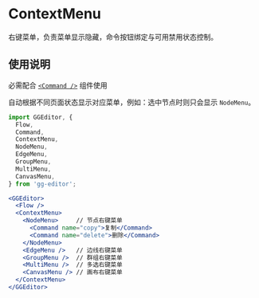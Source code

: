 # ContextMenu

右键菜单，负责菜单显示隐藏，命令按钮绑定与可用禁用状态控制。

## 使用说明

必需配合 [`<Command />`](./command.zh-CN.md) 组件使用

自动根据不同页面状态显示对应菜单，例如：选中节点时则只会显示 `NodeMenu`。

```jsx
import GGEditor, {
  Flow,
  Command,
  ContextMenu,
  NodeMenu,
  EdgeMenu,
  GroupMenu,
  MultiMenu,
  CanvasMenu,
} from 'gg-editor';

<GGEditor>
  <Flow />
  <ContextMenu>
    <NodeMenu>     // 节点右键菜单
      <Command name="copy">复制</Command>
      <Command name="delete">删除</Command>
    </NodeMenu>
    <EdgeMenu />   // 边线右键菜单
    <GroupMenu />  // 群组右键菜单
    <MultiMenu />  // 多选右键菜单
    <CanvasMenu /> // 画布右键菜单
  </ContextMenu>
</GGEditor>
```
